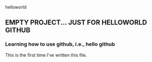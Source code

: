 helloworld

## EMPTY PROJECT... JUST FOR HELLOWORLD GITHUB
### Learning how to use github, i.e., hello github
This is the first time I've written this file.

